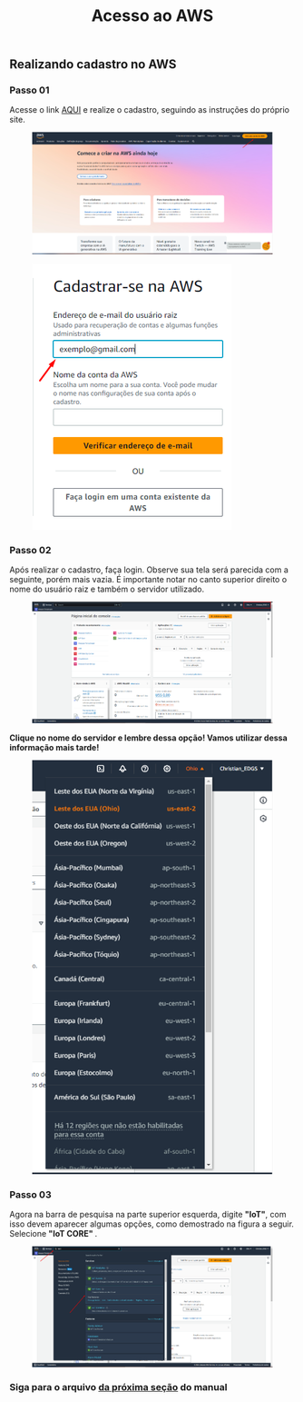 <!DOCTYPE html>
<html lang="pt-BR">
<head>
<meta charset="UTF-8">
<title>Acesso ao AWS</title>
</head>
<body>
<header>
  <h1>Acesso ao AWS</h1>
</header>
<main>
  <section>
    <h2>Realizando cadastro no AWS</h2>
    <article>
      <h3>Passo 01</h3>
      <p>
        Acesse o link <a href="https://aws.amazon.com/" target="_blank" rel="noopener">AQUI</a> e realize o cadastro, seguindo as instruções do próprio site.
      </p>
      <figure>
        <img src="https://github.com/Thiago5B/Projeto_IoT-SE/blob/main/img/Crie_conta.png" alt="Tela de criação de conta no AWS">
      </figure>
      <figure>
        <img src="https://github.com/Thiago5B/Projeto_IoT-SE/blob/main/img/Crie_conta_raiz.png">
      </figure>
    </article>
    <article>
      <h3>Passo 02</h3>
      <p>
        Após realizar o cadastro, faça login. Observe sua tela será parecida com a seguinte, porém mais vazia. É importante notar no canto superior direito o nome do usuário raiz e também o servidor utilizado.
        <figure>
        <img src="https://github.com/Thiago5B/Projeto_IoT-SE/blob/main/img/aws_3.png">
        </figure>
      </p>
      <p>
        <strong>Clique no nome do servidor e lembre dessa opção! Vamos utilizar dessa informação mais tarde!</strong>
        <figure>
        <img src="https://github.com/Thiago5B/Projeto_IoT-SE/blob/main/img/aws_4.png">
        </figure>
      </p>
      <h3>Passo 03</h3>
      <p>
        Agora na barra de pesquisa na parte superior esquerda, digite <strong>"IoT"</strong>, com isso devem aparecer algumas opções, como demostrado na figura a seguir. Selecione <strong> "IoT CORE" </strong>.
        <figure>
        <img src="https://github.com/Thiago5B/Projeto_IoT-SE/blob/main/img/aws_5.png">
        </figure>
      </p>
    </article>
    <h3>Siga para o arquivo <a href="https://github.com/Thiago5B/Projeto_IoT-SE/blob/main/PT-BR/Manual/2%20-%20Configurando%20%22Coisa%22"><strong> da próxima seção</a></strong> do manual</h3>
  </section>
</main>
</body>
</html>

